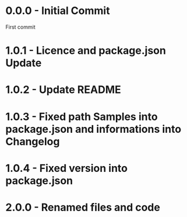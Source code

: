 # 0.0.0 - Initial Commit
First commit
# 1.0.1 - Licence and package.json Update
# 1.0.2 - Update README
# 1.0.3 - Fixed path Samples into package.json and informations into Changelog
# 1.0.4 - Fixed version into package.json
# 2.0.0 - Renamed files and code